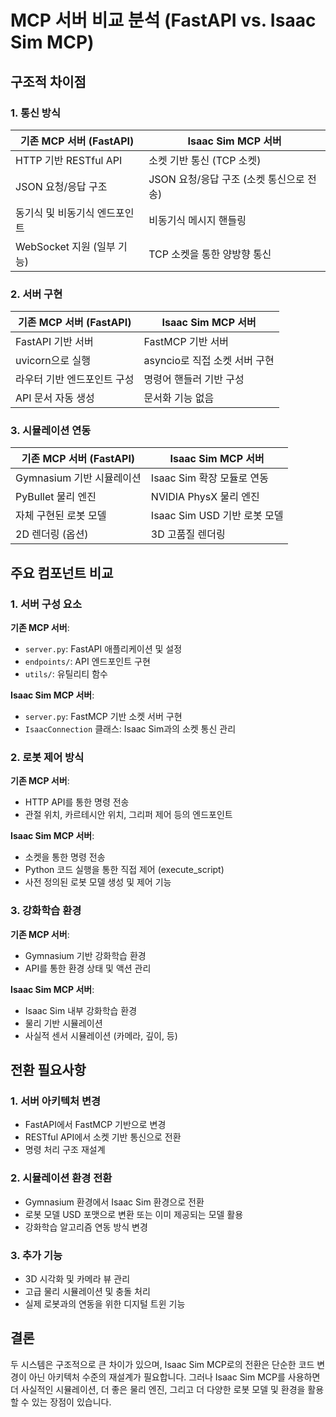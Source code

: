 # MCP 서버 비교 분석 (FastAPI vs. Isaac Sim MCP)

## 구조적 차이점

### 1. 통신 방식

| 기존 MCP 서버 (FastAPI) | Isaac Sim MCP 서버 |
|------------------------|------------------|
| HTTP 기반 RESTful API | 소켓 기반 통신 (TCP 소켓) |
| JSON 요청/응답 구조 | JSON 요청/응답 구조 (소켓 통신으로 전송) |
| 동기식 및 비동기식 엔드포인트 | 비동기식 메시지 핸들링 |
| WebSocket 지원 (일부 기능) | TCP 소켓을 통한 양방향 통신 |

### 2. 서버 구현

| 기존 MCP 서버 (FastAPI) | Isaac Sim MCP 서버 |
|------------------------|------------------|
| FastAPI 기반 서버 | FastMCP 기반 서버 |
| uvicorn으로 실행 | asyncio로 직접 소켓 서버 구현 |
| 라우터 기반 엔드포인트 구성 | 명령어 핸들러 기반 구성 |
| API 문서 자동 생성 | 문서화 기능 없음 |

### 3. 시뮬레이션 연동

| 기존 MCP 서버 (FastAPI) | Isaac Sim MCP 서버 |
|------------------------|------------------|
| Gymnasium 기반 시뮬레이션 | Isaac Sim 확장 모듈로 연동 |
| PyBullet 물리 엔진 | NVIDIA PhysX 물리 엔진 |
| 자체 구현된 로봇 모델 | Isaac Sim USD 기반 로봇 모델 |
| 2D 렌더링 (옵션) | 3D 고품질 렌더링 |

## 주요 컴포넌트 비교

### 1. 서버 구성 요소

**기존 MCP 서버**:
- `server.py`: FastAPI 애플리케이션 및 설정
- `endpoints/`: API 엔드포인트 구현
- `utils/`: 유틸리티 함수

**Isaac Sim MCP 서버**:
- `server.py`: FastMCP 기반 소켓 서버 구현
- `IsaacConnection` 클래스: Isaac Sim과의 소켓 통신 관리

### 2. 로봇 제어 방식

**기존 MCP 서버**:
- HTTP API를 통한 명령 전송
- 관절 위치, 카르테시안 위치, 그리퍼 제어 등의 엔드포인트

**Isaac Sim MCP 서버**:
- 소켓을 통한 명령 전송
- Python 코드 실행을 통한 직접 제어 (execute_script)
- 사전 정의된 로봇 모델 생성 및 제어 기능

### 3. 강화학습 환경

**기존 MCP 서버**:
- Gymnasium 기반 강화학습 환경
- API를 통한 환경 상태 및 액션 관리

**Isaac Sim MCP 서버**:
- Isaac Sim 내부 강화학습 환경
- 물리 기반 시뮬레이션
- 사실적 센서 시뮬레이션 (카메라, 깊이, 등)

## 전환 필요사항

### 1. 서버 아키텍처 변경

- FastAPI에서 FastMCP 기반으로 변경
- RESTful API에서 소켓 기반 통신으로 전환
- 명령 처리 구조 재설계

### 2. 시뮬레이션 환경 전환

- Gymnasium 환경에서 Isaac Sim 환경으로 전환
- 로봇 모델 USD 포맷으로 변환 또는 이미 제공되는 모델 활용
- 강화학습 알고리즘 연동 방식 변경

### 3. 추가 기능

- 3D 시각화 및 카메라 뷰 관리
- 고급 물리 시뮬레이션 및 충돌 처리
- 실제 로봇과의 연동을 위한 디지털 트윈 기능

## 결론

두 시스템은 구조적으로 큰 차이가 있으며, Isaac Sim MCP로의 전환은 단순한 코드 변경이 아닌 아키텍처 수준의 재설계가 필요합니다. 그러나 Isaac Sim MCP를 사용하면 더 사실적인 시뮬레이션, 더 좋은 물리 엔진, 그리고 더 다양한 로봇 모델 및 환경을 활용할 수 있는 장점이 있습니다.